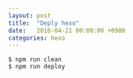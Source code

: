 ```yaml
---
layout: post
title:  "Deply hexo"
date:   2016-04-21 00:00:00 +0900
categories: hexo
---
```

```
$ npm run clean
$ npm run deploy
```
